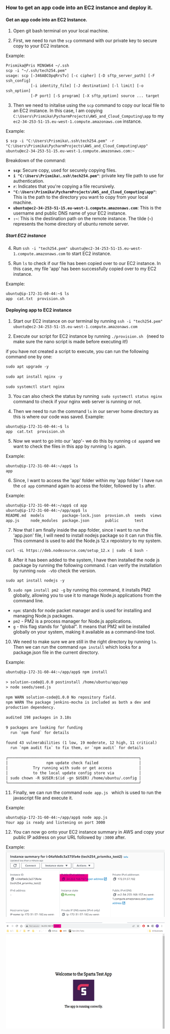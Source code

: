 ### How to get an app code into an EC2 instance and deploy it. 

#### Get an app code into an EC2 Instance. 

1) Open git bash terminal on your local machine. 

2) First, we need to run the `scp` command with our private key to secure copy to your EC2 instance. 

Example: 
```
Prismika@Pris MINGW64 ~/.ssh
scp -i "~/.ssh/tech254.pem"
usage: scp [-346ABCOpqRrsTv] [-c cipher] [-D sftp_server_path] [-F ssh_config]
           [-i identity_file] [-J destination] [-l limit] [-o ssh_option]
           [-P port] [-S program] [-X sftp_option] source ... target
```

3) Then we need to initalise using the `scp` command to copy our local file to an EC2 instance. In this case, I am copying `C:\Users\Prismika\PycharmProjects\AWS_and_Cloud_Computing\app` to my `ec2-34-253-51-15.eu-west-1.compute.amazonaws.com` instance.

Example:

```
$ scp -i "C:\Users\Prismika\.ssh\tech254.pem" -r "C:\Users\Prismika\PycharmProjects\AWS_and_Cloud_Computing\app" ubuntu@ec2-34-253-51-15.eu-west-1.compute.amazonaws.com:~
```
Breakdown of the command: 
- **`scp`**: Secure copy, used for securely copying files.
- **`i "C:\Users\Prismika\.ssh\tech254.pem"`**: private key file path to use for authentication.
- **`r`**: Indicates that you're copying a file recursively.
- **`"C:\Users\Prismika\PycharmProjects\AWS_and_Cloud_Computing\app"`**: This is the path to the directory you want to copy from your local machine.
- **`ubuntu@ec2-34-253-51-15.eu-west-1.compute.amazonaws.com`**: This is the username and public DNS name of your EC2 instance.
- **`:~`**: This is the destination path on the remote instance. The tilde (**`~`**) represents the home directory of ubuntu remote server.

##### Start EC2 instance

4) Run `ssh -i "tech254.pem" ubuntu@ec2-34-253-51-15.eu-west-1.compute.amazonaws.com` to start EC2 instance.

5) Run `ls` to check if our file has been copied over to our EC2 instance. In this case, my file 'app' has been successfully copied over to my EC2 instance. 

Example:
```
ubuntu@ip-172-31-60-44:~$ ls
app  cat.txt  provision.sh

```



#### Deploying app to EC2 instance 

1) Start our EC2 instance on our terminal by running `ssh -i "tech254.pem" ubuntu@ec2-34-253-51-15.eu-west-1.compute.amazonaws.com` 

2) Execute our script for EC2 instance by running `./provision.sh ` (need to make sure the nano script is made before executing it!)

if you have not created a script to execute, you can run the following command one by one: 

```
sudo apt upgrade -y

sudo apt install nginx -y

sudo systemctl start nginx

```
3) You can also check the status by running` sudo systemctl status nginx` command to check if your nginx web server is running or not. 

4) Then we need to run the command `ls` in our server home directory as this is where our code was saved. 
Example: 

```
ubuntu@ip-172-31-60-44:~$ ls
app  cat.txt  provision.sh
```

5) Now we want to go into our 'app'- we do this by running `cd app`and we want to check the files in this app by running `ls` again. 

Example: 
```
ubuntu@ip-172-31-60-44:~/app$ ls
app

```
6) Since, I want to access the 'app' folder within my 'app folder' I have run the `cd app` command again to access the folder, followed by `ls` after.

Example: 

```
ubuntu@ip-172-31-60-44:~/app$ cd app
ubuntu@ip-172-31-60-44:~/app/app$ ls
README.md  models        package-lock.json  provsion.sh  seeds  views
app.js     node_modules  package.json       public       test

```

7) Now that I am finally inside the app folder, since I want to run the 'app.json' file, I will need to install nodejs package so it can run this file. This command is used to add the Node.js 12.x repoistory to my system. 

```
curl -sL https://deb.nodesource.com/setup_12.x | sudo -E bash -
```

8) After it has been added to the system, I have then installed the node js package by running the following command. I can verify the installation by running `node -v`to check the version. 

```
sudo apt install nodejs -y

```
9) `sudo npm install pm2 -g` by running this command, it installs PM2 globally, allowing you to use it to manage Node.js applications from the command line.
- `npm`: stands for node packet manager and is used for installing and managing Node.js packages.
- `pm2` - PM2 is a process manager for Node.js applications.
- `g` - this flag stands for "global". It means that PM2 will be installed globally on your system, making it available as a command-line tool.

10) We need to make sure we are still in the right directory by running `ls`. Then we can run the command `npm install` which looks for a package.json file in the current directory.

Example: 
```
ubuntu@ip-172-31-60-44:~/app/app$ npm install

> solution-code@1.0.0 postinstall /home/ubuntu/app/app
> node seeds/seed.js

npm WARN solution-code@1.0.0 No repository field.
npm WARN The package jenkins-mocha is included as both a dev and production dependency.

audited 198 packages in 3.18s

9 packages are looking for funding
  run `npm fund` for details

found 43 vulnerabilities (1 low, 19 moderate, 12 high, 11 critical)
  run `npm audit fix` to fix them, or `npm audit` for details

┌──────────────────────────────────────────────────────────┐
│                 npm update check failed                  │
│           Try running with sudo or get access            │
│           to the local update config store via           │
│ sudo chown -R $USER:$(id -gn $USER) /home/ubuntu/.config │
└──────────────────────────────────────────────────────────┘

```

11) Finally, we can run the command `node app.js ` which is used to run the javascript file and execute it. 

Example:

```
ubuntu@ip-172-31-60-44:~/app/app$ node app.js
Your app is ready and listening on port 3000
```

12) You can now go onto your EC2 instance summary in AWS and copy your public IP address on your URL followed by `:3000` after.

Example: 
![Alt text](images/instance_summary_IP.png)

![Alt text](images/add_port_3000.png)
